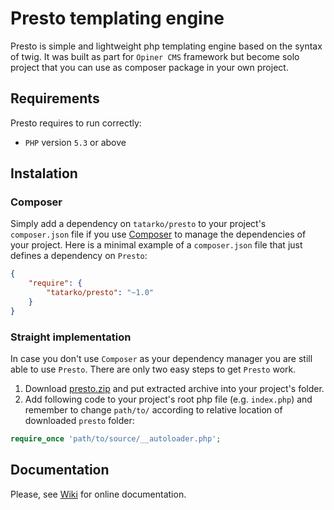 # Presto templating engine

Presto is simple and lightweight php templating engine based on the syntax of twig. It was built as part for `Opiner CMS` framework but become solo project that you can use as composer package in your own project.

## Requirements

Presto requires to run correctly:

- `PHP` version `5.3` or above

## Instalation

### Composer

Simply add a dependency on `tatarko/presto` to your project's `composer.json` file if you use [Composer](http://getcomposer.org) to manage the dependencies of your project. Here is a minimal example of a `composer.json` file that just defines a dependency on `Presto`:

```json
{
	"require": {
		"tatarko/presto": "~1.0"
	}
}
```

### Straight implementation

In case you don't use `Composer` as your dependency manager you are still able to use `Presto`. There are only two easy steps  to get `Presto` work.

1.  Download [presto.zip](https://github.com/tatarko/presto/archive/master.zip) and put extracted archive into your project's folder.
2. Add following code to your project's root php file (e.g. `index.php`) and remember to change `path/to/` according to relative location of downloaded `presto` folder:

```php
require_once 'path/to/source/__autoloader.php';
```

## Documentation

Please, see [Wiki](https://github.com/tatarko/presto/wiki) for online documentation.